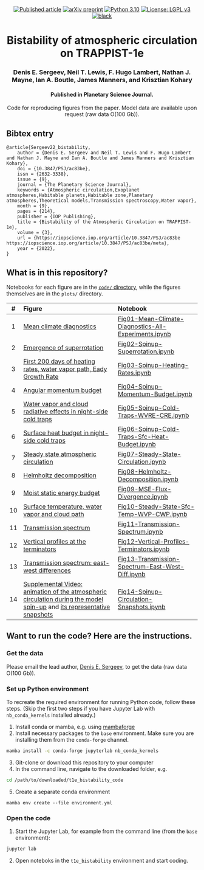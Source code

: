 <p align="center">
<a href="https://iopscience.iop.org/article/10.3847/PSJ/ac83be">
<img src="https://img.shields.io/badge/DOI-10.3847%2FPSJ%2Fac83be-purple"
     alt="Published article"></a>
<a href="https://arxiv.org/abs/2207.12342">
<img src="https://img.shields.io/badge/arXiv-2207.12342-red"
     alt="arXiv preprint"></a>
<a href="https://www.python.org/downloads/">
<img src="https://img.shields.io/badge/python-3.10-blue.svg"
     alt="Python 3.10"></a>
<a href="LICENSE">
<img src="https://img.shields.io/badge/License-LGPL%20v3-green.svg"
     alt="License: LGPL v3"></a>
<a href="https://github.com/psf/black">
<img src="https://img.shields.io/badge/code%20style-black-000000.svg"
     alt="black"></a>
</p>

<h1 align="center">
  Bistability of atmospheric circulation on TRAPPIST-1e
</h1>
<h3 align="center">
  Denis E. Sergeev, Neil T. Lewis, F. Hugo Lambert, Nathan J. Mayne, Ian A. Boutle, James Manners, and Krisztian Kohary
</h3>
<h4 align="center">
  Published in Planetary Science Journal.
</h4>
<p align="center">
  Code for reproducing figures from the paper.
  Model data are available upon request (raw data O(100 Gb)).
</p>

<h2>Bibtex entry</h2>

    @article{Sergeev22_bistability,
        author = {Denis E. Sergeev and Neil T. Lewis and F. Hugo Lambert and Nathan J. Mayne and Ian A. Boutle and James Manners and Krisztian Kohary},
        doi = {10.3847/PSJ/ac83be},
        issn = {2632-3338},
        issue = {9},
        journal = {The Planetary Science Journal},
        keywords = {Atmospheric circulation,Exoplanet atmospheres,Habitable planets,Habitable zone,Planetary atmospheres,Theoretical models,Transmission spectroscopy,Water vapor},
        month = {9},
        pages = {214},
        publisher = {IOP Publishing},
        title = {Bistability of the Atmospheric Circulation on TRAPPIST-1e},
        volume = {3},
        url = {https://iopscience.iop.org/article/10.3847/PSJ/ac83be https://iopscience.iop.org/article/10.3847/PSJ/ac83be/meta},
        year = {2022},
    }


<h2>What is in this repository?</h2>

Notebooks for each figure are in the [`code/` directory](code), while the figures themselves are in the `plots/` directory.

|  #  | Figure | Notebook |
|:---:|:-------|:---------|
|  1  | [Mean climate diagnostics](plots/ch111_mean/ch111_mean__all_sim__u_max_eq_jet_300hpa_jet_lat_free_trop_ratio_dn_ep_temp_diff_trop_t_sfc_min__u_temp_vcross.png) | [Fig01-Mean-Climate-Diagnostics-All-Experiments.ipynb](https://nbviewer.jupyter.org/github/dennissergeev/t1e_bistability_code/blob/main/code/Fig01-Mean-Climate-Diagnostics-All-Experiments.ipynb) |
|  2  | [Emergence of superrotation](plots/ch111_spinup/ch111_spinup__base_sens-t280k__u_eq_jet_max_wave_amplitude_300hpa.png) | [Fig02-Spinup-Superrotation.ipynb](https://nbviewer.jupyter.org/github/dennissergeev/t1e_bistability_code/blob/main/code/Fig02-Spinup-Superrotation.ipynb) |
|  3  | [First 200 days of heating rates, water vapor path, Eady Growth Rate](plots/ch111_spinup/ch111_spinup__base_sens-t280k__tseries__wvp_d_dt_sw_d_dt_lw_d_dt_cv_d_dt_diab_d_eady_growth__day000-200_mean.png) | [Fig03-Spinup-Heating-Rates.ipynb](https://nbviewer.jupyter.org/github/dennissergeev/t1e_bistability_code/blob/main/code/Fig03-Spinup-Heating-Rates.ipynb) |
|  4  | [Angular momentum budget](plots/ch111_spinup/ch111_spinup__base_sens-t280k__ang_mom_bud_ang_mom_time_change__0-20_20-80_80-200_250-450__yprof.png) | [Fig04-Spinup-Momentum-Budget.ipynb](https://nbviewer.jupyter.org/github/dennissergeev/t1e_bistability_code/blob/main/code/Fig04-Spinup-Momentum-Budget.ipynb) |
|  5  | [Water vapor and cloud radiative effects in night-side cold traps](plots/ch111_spinup/ch111_spinup__base_sens-t280k__wvp_cwp_wvre_lw_sfc_cre_lw_sfc_t_sfc__cold_traps.png) | [Fig05-Spinup-Cold-Traps-WVRE-CRE.ipynb](https://nbviewer.jupyter.org/github/dennissergeev/t1e_bistability_code/blob/main/code/Fig05-Spinup-Cold-Traps-WVRE-CRE.ipynb) |
|  6  | [Surface heat budget in night-side cold traps](plots/ch111_spinup/ch111_spinup__base_sens-t280k__dt_sfc_dt_sfc_net_down_lw_sfc_shf_sfc_lhf_sfc_down_lw__cold_traps.png) | [Fig06-Spinup-Cold-Traps-Sfc-Heat-Budget.ipynb](https://nbviewer.jupyter.org/github/dennissergeev/t1e_bistability_code/blob/main/code/Fig06-Spinup-Cold-Traps-Sfc-Heat-Budget.ipynb) |
|  7  | [Steady state atmospheric circulation](plots/ch111_mean/ch111_mean__base_sens-t280k__temp_300hpa_winds_ghgt_dev_map_500hpa.png) | [Fig07-Steady-State-Circulation.ipynb](https://nbviewer.jupyter.org/github/dennissergeev/t1e_bistability_code/blob/main/code/Fig07-Steady-State-Circulation.ipynb) |
|  8  | [Helmholtz decomposition](plots/ch111_mean/ch111_mean__base_sens-t280k__rotdiv_300hpa.png) | [Fig08-Helmholtz-Decomposition.ipynb](https://nbviewer.jupyter.org/github/dennissergeev/t1e_bistability_code/blob/main/code/Fig08-Helmholtz-Decomposition.ipynb) |
|  9  | [Moist static energy budget](plots/ch111_mean/ch111_mean__base_sens-t280k__tmm_rot_div_flux_mse__tot_rot.png) | [Fig09-MSE-Flux-Divergence.ipynb](https://nbviewer.jupyter.org/github/dennissergeev/t1e_bistability_code/blob/main/code/Fig09-MSE-Flux-Divergence.ipynb) |
| 10  | [Surface temperature, water vapor and cloud path](plots/ch111_mean/ch111_mean__base_sens-t280k__t_sfc_10m_winds_wvp_cwp.png) | [Fig10-Steady-State-Sfc-Temp-WVP-CWP.ipynb](https://nbviewer.jupyter.org/github/dennissergeev/t1e_bistability_code/blob/main/code/Fig10-Steady-State-Sfc-Temp-WVP-CWP.ipynb) |
| 11  | [Transmission spectrum](plots/ch111_synthobs/ch111_synthobs__base_sens-t280k__cloudy_clear.png) | [Fig11-Transmission-Spectrum.ipynb](https://nbviewer.jupyter.org/github/dennissergeev/t1e_bistability_code/blob/main/code/Fig11-Transmission-Spectrum.ipynb) |
| 12  | [Vertical profiles at the terminators](plots/ch111_mean/ch111_mean__vprof_term__base_sens-t280k__temp_sh_cld_liq_mf_cld_ice_mf.png) | [Fig12-Vertical-Profiles-Terminators.ipynb](https://nbviewer.jupyter.org/github/dennissergeev/t1e_bistability_code/blob/main/code/Fig12-Vertical-Profiles-Terminators.ipynb) |
| 13  | [Transmission spectrum: east-west differences](plots/ch111_synthobs/ch111_synthobs__east_minus_west__base_sens-t280k__cloudy_clear_dry.png) | [Fig13-Transmission-Spectrum-East-West-Diff.ipynb](https://nbviewer.jupyter.org/github/dennissergeev/t1e_bistability_code/blob/main/code/Fig13-Transmission-Spectrum-East-West-Diff.ipynb) |
| 14  | [Supplemental Video: animation of the atmospheric circulation during the model spin-up](plots/ch111_spinup/ch111_spinup__base_sens-t280k__ghgt_anom_300hpa_0-500d.mp4) and [its representative snapshots](plots/ch111_spinup/supfig1__300hpa_height_anom__eastward_wind_temperature_zonal_mean_0-500d.png) | [Fig14-Spinup-Circulation-Snapshots.ipynb](https://nbviewer.jupyter.org/github/dennissergeev/t1e_bistability_code/blob/main/code/Fig14-Spinup-Circulation-Snapshots.ipynb) |


<h2>Want to run the code? Here are the instructions.</h2>

<h3>Get the data</h3>

Please email the lead author, [Denis E. Sergeev](https://dennissergeev.github.io), to get the data (raw data O(100 Gb)).

<h3>Set up Python environment</h3>

To recreate the required environment for running Python code, follow these steps. (Skip the first two steps if you have Jupyter Lab with `nb_conda_kernels` installed already.)

1. Install conda or mamba, e.g. using [mambaforge](https://github.com/conda-forge/miniforge#mambaforge)
2. Install necessary packages to the `base` environment. Make sure you are installing them from the `conda-forge` channel.
```bash
mamba install -c conda-forge jupyterlab nb_conda_kernels
```
3. Git-clone or download this repository to your computer
4. In the command line, navigate to the downloaded folder, e.g.
```bash
cd /path/to/downloaded/t1e_bistability_code
```
5. Create a separate conda environment
```
mamba env create --file environment.yml
```

<h3>Open the code</h3>

1. Start the Jupyter Lab, for example from the command line (from the `base` environment):
```bash
jupyter lab
```
2. Open noteboks in the `t1e_bistability` environment and start coding.
